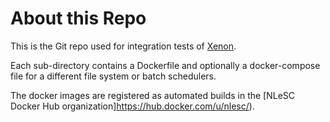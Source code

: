 # About this Repo

This is the Git repo used for integration tests of [Xenon](https://github.com/NLeSC/Xenon).

Each sub-directory contains a Dockerfile and optionally a docker-compose file for a different file system or batch schedulers.

The docker images are registered as automated builds in the [NLeSC Docker Hub organization]https://hub.docker.com/u/nlesc/).
